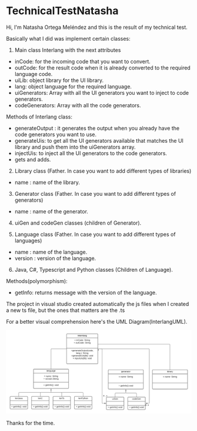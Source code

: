 # TechnicalTestNatasha

Hi, I'm Natasha Ortega Meléndez and this is the result of my technical test.

Basically what I did was implement certain classes:

1. Main class Interlang with the next attributes

- inCode: for the incoming code that you want to convert.
- outCode: for the result code when it is already converted to the required language code.
- uiLib: object library for the UI library.
- lang: object language for the required language.
- uiGenerators: Array with all the UI generators you want to inject to code generators.
- codeGenerators: Array with all the code generators.

Methods of Interlang class:

- generateOutput : it generates the output when you already have the code generators you want to use.
- generateUis: to get all the UI generators available that matches the UI library and push them into the uiGenerators array.
- injectUis: to inject all the UI generators to the code generators.
- gets and adds.

2. Library class (Father. In case you want to add different types of libraries)

- name : name of the library.

3. Generator class (Father. In case you want to add different types of generators)

- name : name of the generator.

4. uiGen and codeGen classes (children of Generator).

5. Language class (Father. In case you want to add different types of languages)

- name : name of the language.
- version : version of the language.

6. Java, C#, Typescript and Python classes (Children of Language).

Methods(polymorphism):

- getInfo: returns message with the version of the language.

The project in visual studio created automatically the js files when I created a new ts file, but the ones that matters are the .ts

For a better visual comprehension here's the UML Diagram(InterlangUML).

![InterlangUML](https://github.com/natashaom/TechnicalTestNatasha/blob/main/InterlangUML.png)

Thanks for the time.
